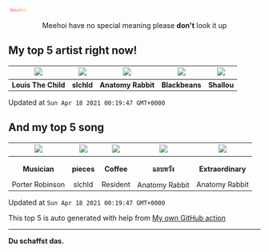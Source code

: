 [![Meehoi Logo](https://github.com/beam41/beam41/raw/master/mh.svg)](http://my.meehoi.me/)
<p align="center">Meehoi have no special meaning please <b>don't</b> look it up</p>

## My top 5 artist right now!
<!-- table start -->
|<img src="https://i.scdn.co/image/87af897f01efcfc75331e6ee812a9822e03b0881">|<img src="https://i.scdn.co/image/63cba7a180e58b0dae0c442083755dd6aa5bc715">|<img src="https://i.scdn.co/image/80a2b66d164e0ebabeb4b5c1d0e3a3bbc4386afd">|<img src="https://i.scdn.co/image/45fd065d3a9694f17f3fc2ddbc8f54aa563055e6">|<img src="https://i.scdn.co/image/dadeebe21a7d9de46f5c0544c8c9edf7f1fede92">|
| :---: | :---: | :---: | :---: | :---: |
|<b>Louis The Child</b>|<b>slchld</b>|<b>Anatomy Rabbit</b>|<b>Blackbeans</b>|<b>Shallou</b>|

Updated at `Sun Apr 18 2021 00:19:47 GMT+0000`
<!-- table end -->

## And my top 5 song
<!-- table song start -->
|<img src="https://i.scdn.co/image/ab67616d00001e02644c3c62d813e39720e04ecd">|<img src="https://i.scdn.co/image/ab67616d00001e0212229daa26fd370bde9d590e">|<img src="https://i.scdn.co/image/ab67616d00001e021629a20d58a261bb957d8464">|<img src="https://i.scdn.co/image/ab67616d00001e02108d67243d874e28b4cfd742">|<img src="https://i.scdn.co/image/ab67616d00001e02bfe7c97f869955c395da6673">|
| :---: | :---: | :---: | :---: | :---: |
|<p><b>Musician</b></p> Porter Robinson|<p><b>pieces</b></p> slchld|<p><b>Coffee</b></p> Resident|<p><b>แอบหวัง</b></p> Anatomy Rabbit|<p><b>Extraordinary</b></p> Anatomy Rabbit|

Updated at `Sun Apr 18 2021 00:19:47 GMT+0000`
<!-- table song end -->

This top 5 is auto generated with help from [My own GitHub action](https://github.com/beam41/spotify-listening)

---

**Du schaffst das.**